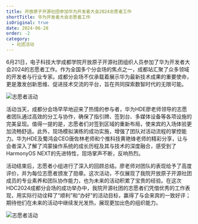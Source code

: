 ```yaml
---
title: 开放原子开源社团参加华为开发者大会2024志愿者工作
shortTitle: 华为开发者大会志愿者工作
isOriginal: true
date: 2024-06-28
order: -2
category:
  - 社团活动
---
```


6月21日，电子科技大学成都学院开放原子开源社团组织人员参加了华为开发者大会2024的志愿者工作。作为全国多个分会场的焦点之一，成都站汇聚了众多领域的开发者与行业专家。成都分会场不仅承载着展示华为最新技术成果的重要使命，更是激发创新思维、促进技术交流的平台，旨在共同探索数智时代的无限可能。

![志愿者活动](https://drawing-bed-1317825917.cos.ap-chengdu.myqcloud.com//OpenSourceClub/202407151916451.webp)

活动当天，成都分会场早早地迎来了热情的参与者，华为HDE廖老师领导的志愿者团队通过高效的分工与协作，确保了指引牌、签到台、多媒体设备等各项设施的完美呈现。值得一提的是，志愿者们对签到区域的重新布局，使来宾的入场体验更加流畅舒适。此外，现场模拟演练的成功实施，增强了团队对活动流程的掌控能力。华为HDE及蜀鸿会CEO唐佐林老师和个推科技黄艳锋老师的精彩分享，让与会者深入了解了鸿蒙操作系统的成长历程及其与技术的深度融合，感受到了HarmonyOS NEXT的先进特性，现场掌声不断，反响热烈。

活动结束后，志愿者小组进行了深入的回顾总结。廖老师对团队的表现给予了高度评价，并为每位志愿者颁发了勋章。这次活动，不仅展现了我院开放原子开源社团成员的专业素养和团队协作能力，也为未来的活动积累了宝贵的经验。在这次HDC2024成都分会场的成功举办中，我院开源社团的志愿者们凭借优秀的工作表现，用实际行动诠释了“顺利”和“办好”的活动目标，赢得了与会来宾的一致好评；期待他们在未来的活动中继续发光发热，展现更加出色的组织能力。

![志愿者活动](https://drawing-bed-1317825917.cos.ap-chengdu.myqcloud.com//OpenSourceClub/202407151916450.png)